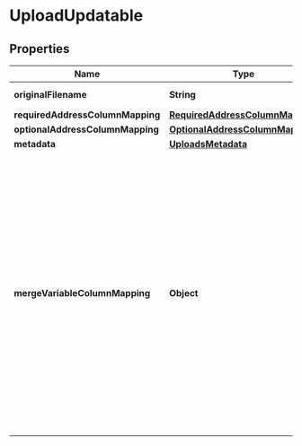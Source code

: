 

# UploadUpdatable


## Properties

Name | Type | Description | Notes
------------ | ------------- | ------------- | -------------
**originalFilename** | **String** | Original filename provided when the upload is created. |  [optional]
**requiredAddressColumnMapping** | [**RequiredAddressColumnMapping**](RequiredAddressColumnMapping.md) |  |  [optional]
**optionalAddressColumnMapping** | [**OptionalAddressColumnMapping**](OptionalAddressColumnMapping.md) |  |  [optional]
**metadata** | [**UploadsMetadata**](UploadsMetadata.md) |  |  [optional]
**mergeVariableColumnMapping** | **Object** | The mapping of column headers in your file to the merge variables present in your creative. See our &lt;a href&#x3D;\&quot;https://help.lob.com/print-and-mail/building-a-mail-strategy/campaign-or-triggered-sends/campaign-audience-guide#step-3-map-merge-variable-data-if-applicable-7\&quot; target&#x3D;\&quot;_blank\&quot;&gt;Campaign Audience Guide&lt;/a&gt; for additional details. &lt;br /&gt;If a merge variable has the same \&quot;name\&quot; as a \&quot;key\&quot; in the &#x60;requiredAddressColumnMapping&#x60; or &#x60;optionalAddressColumnMapping&#x60; objects, then they **CANNOT** have a different value in this object. If a different value is provided, then when the campaign is processing it will get overwritten with the mapped value present in the &#x60;requiredAddressColumnMapping&#x60; or &#x60;optionalAddressColumnMapping&#x60; objects. |  [optional]



